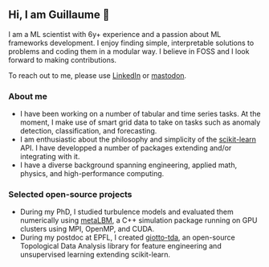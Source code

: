 ## Hi, I am Guillaume 👋

I am a ML scientist with 6y+ experience and a passion about ML frameworks development. I enjoy finding simple, interpretable solutions to problems and coding them in a modular way. I believe in FOSS and I look forward to making contributions.

To reach out to me, please use [LinkedIn](https://www.linkedin.com/in/gtauzin/) or [mastodon](https://sigmoid.social/@gtauzin).

### About me
- I have been working on a number of tabular and time series tasks. At the moment, I make use of smart grid data to take on tasks such as anomaly detection, classification, and forecasting.
- I am enthusiastic about the philosophy and simplicity of the [scikit-learn](github.com/scikit-learn/scikit-learn) API. I have developped a number of packages extending and/or integrating with it.
- I have a diverse background spanning engineering, applied math, physics, and high-performance computing.

### Selected open-source projects
- During my PhD, I studied turbulence models and evaluated them numerically using [metaLBM](github.com/gtauzin/metaLBM), a C++ simulation package running on GPU clusters using MPI, OpenMP, and CUDA.
- During my postdoc at EPFL, I created [giotto-tda](github.com/giotto-ai/giotto-tda), an open-source Topological Data Analysis library for feature engineering and unsupervised learning extending scikit-learn.

<!--
**gtauzin/gtauzin** is a ✨ _special_ ✨ repository because its `README.md` (this file) appears on your GitHub profile.

Here are some ideas to get you started:

- 🔭 I’m currently working on ...
- 🌱 I’m currently learning ...
- 👯 I’m looking to collaborate on ...
- 🤔 I’m looking for help with ...
- 💬 Ask me about ...
- 📫 How to reach me: ...
- 😄 Pronouns: ...
- ⚡ Fun fact: ...
-->

